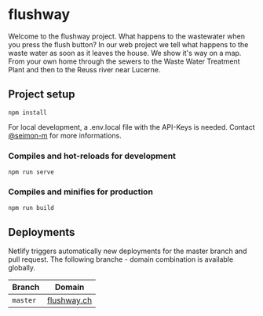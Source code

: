 # flushway
Welcome to the flushway project. What happens to the wastewater when you press the flush button?
In our web project we tell what happens to the waste water as soon as it leaves the house. We show it's way on a map. From your own home through the sewers to the Waste Water Treatment Plant and then to the Reuss river near Lucerne.

## Project setup

```
npm install
```

For local development, a .env.local file with the API-Keys is needed. Contact [@seimon-m](https://github.com/seimon-m) for more informations.

### Compiles and hot-reloads for development

```
npm run serve
```

### Compiles and minifies for production

```
npm run build
```

## Deployments

Netlify triggers automatically new deployments for the master branch and pull request. The following branche - domain combination is available globally.

| Branch    | Domain                                    |
| --------- | ----------------------------------------- |
| `master`  | [flushway.ch](https://flushway.netlify.app)  |

